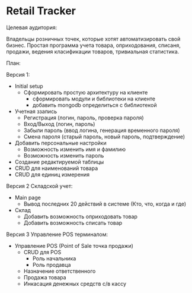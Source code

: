 Retail Tracker
=============

Целевая аудитория:

Владельцы розничных точек, которые хотят автоматизировать свой бизнес. Простая программа учета товара, оприходования, списаня, продажи, ведения класификации товаров, тривиальная статистика.

План:

Версия 1:

- Initial setup
  - Сформировать простую архитектуру на клиенте
    - сформировать модули и библиотеки на клиенте
    - добавить mongodb определиться с библиотекой
- Учетная ззапись 
  - Регистрация (логин, пароль, проверка пароля) 
  - Вход/Выход (логин, пароль)
  - Забыли пароль (ввод логина, генерация временного пароля)
  - Смена пароля (старый пароль, новый пароль, подтверждение)
- Добавить персональные настройки
  - Возможность изменить имя и фамилию
  - Возможность изменить пароль
- Создание редактируемой таблицы
- CRUD для наименований товара
- CRUD для единиц измерения

Версия 2 Складской учет:

- Main page
  - Вывод последних 20 действий в системе (Кто, что, когда и где)
- Склад
  - Добавить возможность оприходовать товар
  - Добавить возможность списать товар

Версия 3 Управление POS терминалом:

- Управление POS (Point of Sale точка продажи)
  - CRUD для POS
    - Роль начальника
    - Роль продавца
  - Назначение ответственного
  - Продажа товара 
  - Инкасация денежных средств с/в кассу














